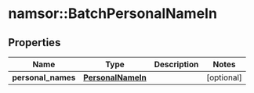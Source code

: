 # namsor::BatchPersonalNameIn

## Properties
Name | Type | Description | Notes
------------ | ------------- | ------------- | -------------
**personal_names** | [**PersonalNameIn**](PersonalNameIn.md) |  | [optional] 



